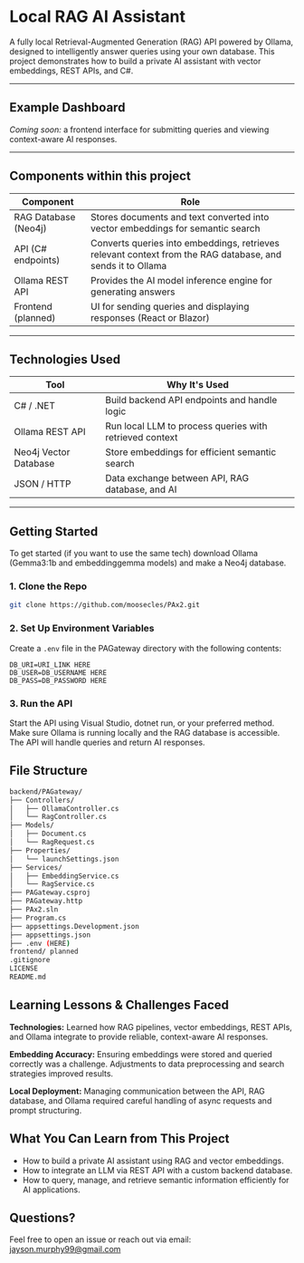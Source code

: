 # Local RAG AI Assistant

A fully local Retrieval-Augmented Generation (RAG) API powered by Ollama, designed to intelligently answer queries using your own database. This project demonstrates how to build a private AI assistant with vector embeddings, REST APIs, and C#.

---

## Example Dashboard

*Coming soon:* a frontend interface for submitting queries and viewing context-aware AI responses.

---

## Components within this project

| Component | Role |
|-----------|------|
| RAG Database (Neo4j) | Stores documents and text converted into vector embeddings for semantic search |
| API (C# endpoints) | Converts queries into embeddings, retrieves relevant context from the RAG database, and sends it to Ollama |
| Ollama REST API | Provides the AI model inference engine for generating answers |
| Frontend (planned) | UI for sending queries and displaying responses (React or Blazor) |

---

## Technologies Used

| Tool | Why It's Used |
|------|---------------|
| C# / .NET | Build backend API endpoints and handle logic |
| Ollama REST API | Run local LLM to process queries with retrieved context |
| Neo4j Vector Database | Store embeddings for efficient semantic search |
| JSON / HTTP | Data exchange between API, RAG database, and AI |

---

## Getting Started

To get started (if you want to use the same tech) download Ollama (Gemma3:1b and embeddinggemma models) and make a Neo4j database.

### 1. Clone the Repo

```bash
git clone https://github.com/moosecles/PAx2.git
```

### 2. Set Up Environment Variables

Create a `.env` file in the PAGateway directory with the following contents:

```env
DB_URI=URI_LINK HERE
DB_USER=DB_USERNAME HERE
DB_PASS=DB_PASSWORD HERE
```

### 3. Run the API

Start the API using Visual Studio, dotnet run, or your preferred method. Make sure Ollama is running locally and the RAG database is accessible. The API will handle queries and return AI responses.

## File Structure

```bash
backend/PAGateway/
├── Controllers/
│   ├── OllamaController.cs
│   └── RagController.cs
├── Models/
│   ├── Document.cs
│   └── RagRequest.cs
├── Properties/
│   └── launchSettings.json
├── Services/
│   ├── EmbeddingService.cs
│   └── RagService.cs
├── PAGateway.csproj
├── PAGateway.http
├── PAx2.sln
├── Program.cs
├── appsettings.Development.json
├── appsettings.json
├── .env (HERE)
frontend/ planned
.gitignore
LICENSE
README.md

```

## Learning Lessons & Challenges Faced

**Technologies:** Learned how RAG pipelines, vector embeddings, REST APIs, and Ollama integrate to provide reliable, context-aware AI responses.

**Embedding Accuracy:** Ensuring embeddings were stored and queried correctly was a challenge. Adjustments to data preprocessing and search strategies improved results.

**Local Deployment:** Managing communication between the API, RAG database, and Ollama required careful handling of async requests and prompt structuring.

## What You Can Learn from This Project

- How to build a private AI assistant using RAG and vector embeddings.
- How to integrate an LLM via REST API with a custom backend database.
- How to query, manage, and retrieve semantic information efficiently for AI applications.

## Questions?

Feel free to open an issue or reach out via email: jayson.murphy99@gmail.com
